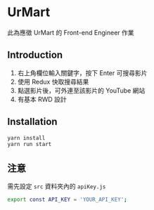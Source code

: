 # UrMart

此為應徵 UrMart 的 Front-end Engineer 作業

## Introduction
1. 右上角欄位輸入關鍵字，按下 Enter 可搜尋影片
2. 使用 Redux 快取搜尋結果
3. 點選影片後，可外連至該影片的 YouTube 網站
4. 有基本 RWD 設計

## Installation
```bash
yarn install
yarn run start
```

## 注意
需先設定 `src` 資料夾內的 `apiKey.js`
```bash
export const API_KEY = 'YOUR_API_KEY';
```
